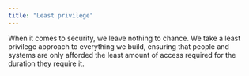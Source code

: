 ```yaml
---
title: "Least privilege"
---
```


When it comes to security, we leave nothing to chance. We take a least privilege approach to everything we build, ensuring that people and systems are only afforded the least amount of access required for the duration they require it.

<!--more-->
